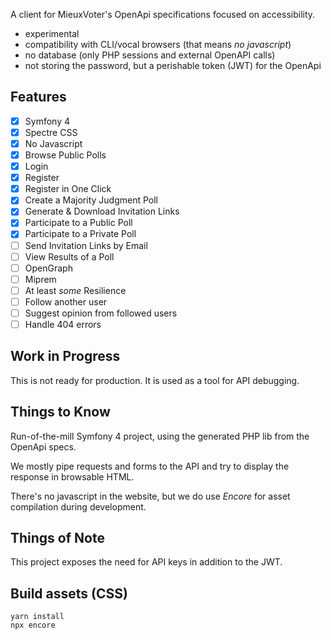 
A client for MieuxVoter's OpenApi specifications focused on accessibility.

- experimental
- compatibility with CLI/vocal browsers (that means _no javascript_)
- no database (only PHP sessions and external OpenAPI calls)
- not storing the password, but a perishable token (JWT) for the OpenApi


## Features

- [x] Symfony 4
- [x] Spectre CSS
- [x] No Javascript
- [x] Browse Public Polls
- [x] Login
- [x] Register
- [x] Register in One Click 
- [x] Create a Majority Judgment Poll
- [x] Generate & Download Invitation Links
- [x] Participate to a Public Poll
- [x] Participate to a Private Poll
- [ ] Send Invitation Links by Email
- [ ] View Results of a Poll
- [ ] OpenGraph
- [ ] Miprem
- [ ] At least *some* Resilience
- [ ] Follow another user
- [ ] Suggest opinion from followed users
- [ ] Handle 404 errors

## Work in Progress

This is not ready for production.
It is used as a tool for API debugging.


## Things to Know

Run-of-the-mill Symfony 4 project,
using the generated PHP lib from the OpenApi specs.

We mostly pipe requests and forms to the API and try to display the response in browsable HTML.

There's no javascript in the website, but we do use _Encore_ for asset compilation during development.


## Things of Note

This project exposes the need for API keys in addition to the JWT.


## Build assets (CSS)

    yarn install
    npx encore

